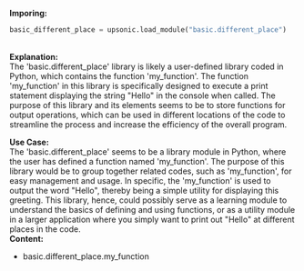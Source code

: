 <b class="custom_code_highlight_green">Imporing:</b><br>
```python
basic_different_place = upsonic.load_module("basic.different_place")
```
<br><b class="custom_code_highlight_green">Explanation:</b><br>The 'basic.different_place' library is likely a user-defined library coded in Python, which contains the function 'my_function'. The function 'my_function' in this library is specifically designed to execute a print statement displaying the string "Hello" in the console when called. The purpose of this library and its elements seems to be to store functions for output operations, which can be used in different locations of the code to streamline the process and increase the efficiency of the overall program.

<b class="custom_code_highlight_green">Use Case:</b><br>The 'basic.different_place' seems to be a library module in Python, where the user has defined a function named 'my_function'. The purpose of this library would be to group together related codes, such as 'my_function', for easy management and usage. In specific, the 'my_function' is used to output the word "Hello", thereby being a simple utility for displaying this greeting. This library, hence, could possibly serve as a learning module to understand the basics of defining and using functions, or as a utility module in a larger application where you simply want to print out "Hello" at different places in the code.
<br><b class="custom_code_highlight_green">Content:</b><br>
  - basic.different_place.my_function
